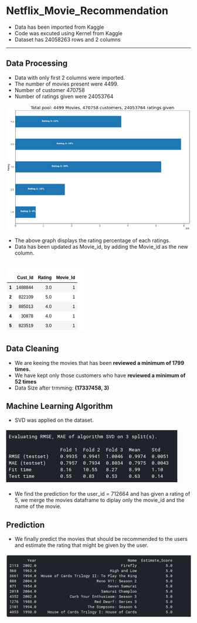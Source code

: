 # Netflix_Movie_Recommendation

- Data has been imported from Kaggle
- Code was excuted using Kernel from Kaggle
- Dataset has 24058263 rows and  2 columns
---
## Data Processing
- Data with only first 2 columns were imported.
- The number of movies present were 4499.
- Number of customer 470758
- Number of ratings given were 24053764

![](https://github.com/Lokeshrathi/Netflix_movie_recommendation/blob/master/Image/ratings1.png)

- The above graph displays the rating percentage of each ratings.
- Data has been updated as Movie_id, by adding the Movie_id as the new column.

![](Image/Screenshot%20from%202020-06-19%2018-17-48.png)
---
## Data Cleaning
- We are keeing the movies that has been **reviewed a minimum of 1799 times.**
- We have kept only those customers who have **reviewed a minimum of 52 times**
- Data Size after trmming: **(17337458, 3)**

## Machine Learning Algorithm
- SVD was applied on the dataset.

![](Image/Screenshot%20from%202020-06-19%2018-26-38.png)

- We find the prediction for the user_id = 712664 and has given a rating of 5, we merge the movies dataframe to diplay only the movie_id and the name of the movie.

## Prediction
- We finally predict the movies that should be recommended to the users and estimate the rating that might be given by the user.

![](Image/Screenshot%20from%202020-06-19%2018-32-01.png)



